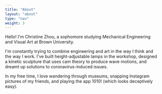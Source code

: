 ```yaml
---
title: "About"
layout: "about"
type: "nav"
weight: 3
---
```


Hello! I'm Christine Zhou, a sophomore studying Mechanical Engineering and Visual Art at Brown University. 

I'm constantly trying to combine engineering and art in the way I think and the way I work. I've built height-adjustable lamps in the workshop, designed a kinetic sculpture that uses cam theory to produce wave motions, and dreamt up solutions to coronavirus-induced issues. 

In my free time, I love wandering through museums, snapping Instagram pictures of my friends, and playing the app 1010! (which looks deceptively easy).
